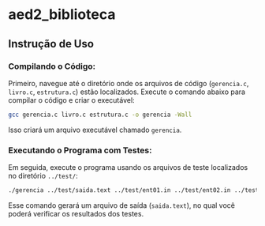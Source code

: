 
# aed2_biblioteca

## Instrução de Uso

### Compilando o Código:

Primeiro, navegue até o diretório onde os arquivos de código (`gerencia.c`, `livro.c`, `estrutura.c`) estão localizados. Execute o comando abaixo para compilar o código e criar o executável:

```bash
gcc gerencia.c livro.c estrutura.c -o gerencia -Wall
```

Isso criará um arquivo executável chamado `gerencia`.

### Executando o Programa com Testes:

Em seguida, execute o programa usando os arquivos de teste localizados no diretório `../test/`:

```bash
./gerencia ../test/saida.text ../test/ent01.in ../test/ent02.in ../test/ent03.in
```

Esse comando gerará um arquivo de saída (`saida.text`), no qual você poderá verificar os resultados dos testes.
